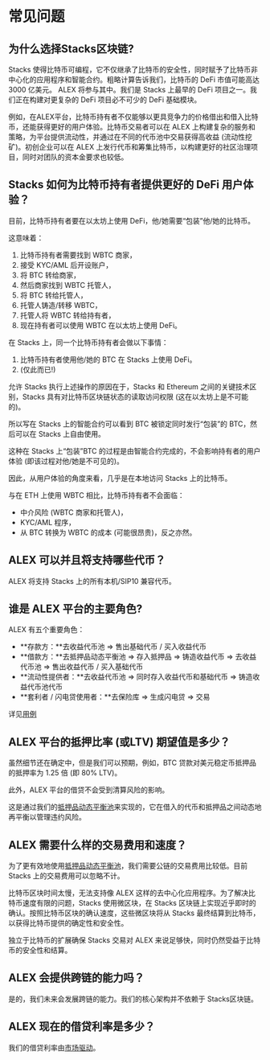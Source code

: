 # 常见问题

## 为什么选择Stacks区块链?

Stacks 使得比特币可编程，它不仅继承了比特币的安全性，同时赋予了比特币非中心化的应用程序和智能合约。粗略计算告诉我们，比特币的 DeFi 市值可能高达 3000 亿美元。 ALEX 将参与其中。我们是 Stacks 上最早的 DeFi 项目之一。我们正在构建对更复杂的 DeFi 项目必不可少的 DeFi 基础模块。

例如，在ALEX平台，比特币持有者不仅能够以更具竞争力的价格借出和借入比特币，还能获得更好的用户体验。比特币交易者可以在 ALEX 上构建复杂的服务和策略，为平台提供流动性，并通过在不同的代币池中交易获得高收益 \(流动性挖矿\)。初创企业可以在 ALEX 上发行代币和筹集比特币，以构建更好的社区治理项目，同时对团队的资本金要求也较低。

## Stacks 如何为比特币持有者提供更好的 DeFi 用户体验？

目前，比特币持有者要在以太坊上使用 DeFi，他/她需要“包装”他/她的比特币。

这意味着：

1. 比特币持有者需要找到 WBTC 商家， 
2. 接受 KYC/AML 后开设账户，
3. 将 BTC 转给商家，
4. 然后商家找到 WBTC 托管人，
5. 将 BTC 转给托管人，
6. 托管人铸造/转移 WBTC，
7. 托管人将 WBTC 转给持有者，
8. 现在持有者可以使用 WBTC 在以太坊上使用 DeFi。

在 Stacks 上，同一个比特币持有者会做以下事情：

1. 比特币持有者使用他/她的 BTC 在 Stacks 上使用 DeFi。
2. \(仅此而已!\)

允许 Stacks 执行上述操作的原因在于，Stacks 和 Ethereum 之间的关键技术区别，Stacks 具有对比特币区块链状态的读取访问权限 \(这在以太坊上是不可能的\)。

所以写在 Stacks 上的智能合约可以看到 BTC 被锁定同时发行“包装”的 BTC，然后可以在 Stacks 上自由使用。

这种在 Stacks 上“包装”BTC 的过程是由智能合约完成的，不会影响持有者的用户体验 \(即该过程对他/她是不可见的\)。

因此，从用户体验的角度来看，几乎是在本地访问 Stacks 上的比特币。

与在 ETH 上使用 WBTC 相比，比特币持有者不会面临：

* 中介风险 \(WBTC 商家和托管人\)，
* KYC/AML 程序，
* 从 BTC 转换为 WBTC 的成本 \(可能很昂贵\)，反之亦然。

## ALEX 可以并且将支持哪些代币？

ALEX 将支持 Stacks 上的所有本机/SIP10 兼容代币。

## 谁是 ALEX 平台的主要角色?

ALEX 有五个重要角色：

* **存款方：**去收益代币池 =&gt; 售出基础代币 / 买入收益代币
* **借款方：**去抵押品动态平衡池 =&gt; 存入抵押品 =&gt; 铸造收益代币 =&gt; 去收益代币池 =&gt; 售出收益代币 / 买入基础代币
* **流动性提供者：**去收益代币池 =&gt; 同时存入收益代币和基础代币 =&gt; 铸造收益代币池代币
* **套利者 / 闪电贷使用者：**去保险库 =&gt; 生成闪电贷 =&gt; 交易

详见[用例](https://docs.alexgo.io/v/cn/developers/smart-contracts/diagrams/protocol-use-case)

## ALEX 平台的抵押比率 \(或LTV\) 期望值是多少？

虽然细节还在确定中，但是我们可以预期，例如，BTC 贷款对美元稳定币抵押品的抵押率为 1.25 倍 \(即 80% LTV\)。

此外，ALEX 平台的借贷不会受到清算风险的影响。

这是通过我们的[抵押品动态平衡池](https://docs.alexgo.io/v/cn/protocol/collateral-rebalancing-pool)来实现的，它在借入的代币和抵押品之间动态地再平衡以管理违约风险。

## ALEX 需要什么样的交易费用和速度？

为了更有效地使用[抵押品动态平衡池](https://docs.alexgo.io/v/cn/protocol/collateral-rebalancing-pool)，我们需要公链的交易费用比较低。目前 Stacks 上的交易费用可以忽略不计。

比特币区块时间太慢，无法支持像 ALEX 这样的去中心化应用程序。为了解决比特币速度有限的问题，Stacks 使用微区块，在 Stacks 区块链上实现近乎即时的确认。按照比特币区块的确认速度，这些微区块将从 Stacks 最终结算到比特币，以获得比特币提供的确定性和安全性。

独立于比特币的扩展确保 Stacks 交易对 ALEX 来说足够快，同时仍然受益于比特币的安全性和结算。

## ALEX 会提供跨链的能力吗？

是的，我们未来会发展跨链的能力。我们的核心架构并不依赖于 Stacks区块链。

## ALEX 现在的借贷利率是多少？

我们的借贷利率由[市场驱动](https://docs.alexgo.io/v/cn/protocol/automated-market-making-designed-for-lending-protocols)。

